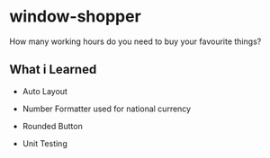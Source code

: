 # window-shopper
How many working hours do you need to buy your favourite things?

## What i Learned
* Auto Layout

* Number Formatter used for national currency

* Rounded Button

* Unit Testing
